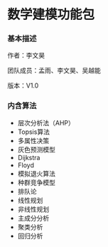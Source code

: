 # 数学建模功能包
### 基本描述

作者：李文昊

团队成员：孟雨、李文昊、吴越能

版本：V1.0

### 内含算法
- 层次分析法（AHP）
- Topsis算法
- 多属性决策
- 灰色预测模型
- Dijkstra
- Floyd
- 模拟退火算法
- 种群竞争模型
- 排队论
- 线性规划
- 非线性规划
- 主成分分析
- 聚类分析
- 回归分析

